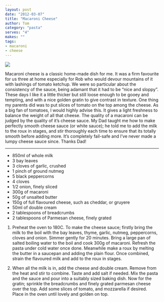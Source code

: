 ```yaml
---
layout: post
date: "2012-03-07"
title: "Macaroni Cheese"
author: Tom
category: "pasta"
serves: "4"
makes: ""
tags:
- macaroni
- cheese
---
```

<img src="https://s3.eu-west-2.amazonaws.com/grubdaily/macaroni_cheese.jpg" />

Macaroni cheese is a classic home-made dish for me. It was a firm favourite for us three at home especially for Rob who would devour mountains of it with lashings of tomato ketchup. We were so particular about the consistency of the sauce, being adamant that it had to be “nice and sloppy”. These days I like it a little thicker but still loose enough to be gooey and tempting, and with a nice golden gratin to give contrast in texture. One thing my parents did was to put slices of tomato on the top among the cheese. As a big fan of tomatoes, I would highly advise this. It gives a light freshness to balance the weight of all that cheese. The quality of a macaroni can be judged by the quality of it’s cheese sauce. My Dad taught me how to make perfectly smooth cheese sauce (or white sauce); he told me to add the milk to the roux in stages, and stir thoroughly each time to ensure that its totally smooth before adding more. It’s completely fail-safe and I’ve never made a lumpy cheese sauce since. Thanks Dad!

---
* 850ml of whole milk
* 3 bay leaves
* 3 cloves of garlic, crushed
* 1 pinch of ground nutmeg
* 5 black peppercorns
* 4 cloves
* 1/2 onion, finely sliced
* 300g of macaroni
* 50g of unsalted butter
* 150g of full flavoured cheese, such as cheddar, or gruyere
* 50ml of double cream
* 2 tablespoons of breadcrumbs
* 2 tablespoons of Parmesan cheese, finely grated

1. Preheat the oven to 180C. To make the cheese sauce; firstly bring the milk to the boil with the bay leaves, thyme, garlic, nutmeg, peppercorns, cloves and onion. Simmer gently for 20 minutes. Bring a large pan of salted boiling water to the boil and cook 300g of macaroni. Refresh the pasta under cold water once done. Meanwhile make a roux by melting the butter in a saucepan and adding the plain flour. Once combined, strain the flavoured milk and add to the roux in stages.

2. When all the milk is in, add the cheese and double cream. Remove from the heat and stir to combine. Taste and add salt if needed. Mix the pasta and the sauce and pour into a suitably sized baking dish. Now for the gratin; sprinkle the breadcrumbs and finely grated parmesan cheese over the top. Add some slices of tomato, and mozzarella if desired. Place in the oven until lovely and golden on top.

